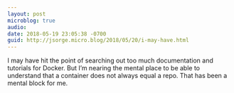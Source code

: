 ```yaml
---
layout: post
microblog: true
audio: 
date: 2018-05-19 23:05:38 -0700
guid: http://jsorge.micro.blog/2018/05/20/i-may-have.html
---
```

I may have hit the point of searching out too much documentation and tutorials for Docker. But I’m nearing the mental place to be able to understand that a container does not always equal a repo. That has been a mental block for me.
